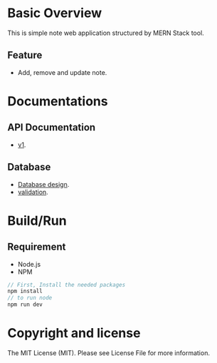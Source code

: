 # Basic Overview
This is simple note web application structured by MERN Stack tool.

## Feature
- Add, remove and update note.

# Documentations
## API Documentation
- [v1](https://keepmindv1.docs.apiary.io/#).

## Database
- [Database design](https://docs.google.com/document/d/1OJPxYx5wDiiT387RjAhCSYfIrFj1GbDk_62PXTMAmUI/edit).
- [validation](https://docs.google.com/document/d/1DH_Bfyz0fCdvSgTR-hmatZCBBRkjVGbxlRTYVJKR15M/edit).
# Build/Run
## Requirement
- Node.js
- NPM

```js
// First, Install the needed packages
npm install
// to run node
npm run dev
```

# Copyright and license
The MIT License (MIT). Please see License File for more information.
